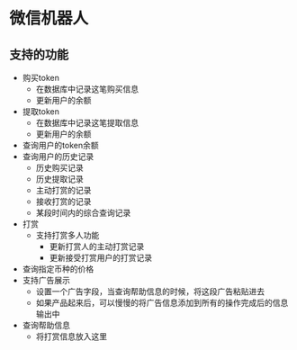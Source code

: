# 微信机器人

## 支持的功能

*   购买token
    *   在数据库中记录这笔购买信息
    *   更新用户的余额
*   提取token
    *   在数据库中记录这笔提取信息
    *   更新用户的余额    
*   查询用户的token余额
*   查询用户的历史记录
    *   历史购买记录
    *   历史提取记录
    *   主动打赏的记录
    *   接收打赏的记录
    *   某段时间内的综合查询记录
*   打赏
    *   支持打赏多人功能
        *   更新打赏人的主动打赏记录
        *   更新接受打赏用户的打赏记录
*   查询指定币种的价格
*   支持广告展示
    *   设置一个广告字段，当查询帮助信息的时候，将这段广告粘贴进去
    *   如果产品起来后，可以慢慢的将广告信息添加到所有的操作完成后的信息输出中    
*   查询帮助信息
    *   将打赏信息放入这里                